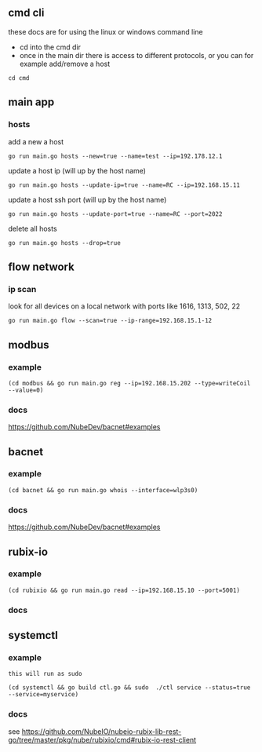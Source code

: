 ## cmd cli

these docs are for using the linux or windows command line

- cd into the cmd dir
- once in the main dir there is access to different protocols, or you can for example add/remove a host

```
cd cmd
```

## main app

### hosts

add a new a host

````
go run main.go hosts --new=true --name=test --ip=192.178.12.1
````

update a host ip (will up by the host name)

````
go run main.go hosts --update-ip=true --name=RC --ip=192.168.15.11
````

update a host ssh port (will up by the host name)

````
go run main.go hosts --update-port=true --name=RC --port=2022
````

delete all hosts

````
go run main.go hosts --drop=true
````

## flow network

### ip scan

look for all devices on a local network with ports like 1616, 1313, 502, 22

````
go run main.go flow --scan=true --ip-range=192.168.15.1-12
````

## modbus

### example

````
(cd modbus && go run main.go reg --ip=192.168.15.202 --type=writeCoil --value=0)
````

### docs

https://github.com/NubeDev/bacnet#examples

## bacnet

### example

````
(cd bacnet && go run main.go whois --interface=wlp3s0)
````

### docs

https://github.com/NubeDev/bacnet#examples

## rubix-io

### example

````
(cd rubixio && go run main.go read --ip=192.168.15.10 --port=5001)
````

### docs

## systemctl

### example

`this will run as sudo`
````
(cd systemctl && go build ctl.go && sudo  ./ctl service --status=true --service=myservice)
````

### docs

see https://github.com/NubeIO/nubeio-rubix-lib-rest-go/tree/master/pkg/nube/rubixio/cmd#rubix-io-rest-client
